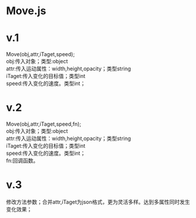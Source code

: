 # Move.js
v.1
==================
Move(obj,attr,iTaget,speed);<br>
obj:传入对象；类型:object<br>
attr:传入运动属性：width,height,opacity；类型string<br>
iTaget:传入变化的目标值；类型int<br>
speed:传入变化的速度。类型int；<br>


v.2
====================
Move(obj,attr,iTaget,speed,fn);<br>
obj:传入对象；类型:object<br>
attr:传入运动属性：width,height,opacity；类型string<br>
iTaget:传入变化的目标值；类型int<br>
speed:传入变化的速度。类型int；<br>
fn:回调函数。<br>

v.3
======================
修改方法参数；合并attr,iTaget为json格式，更为灵活多样。达到多属性同时发生变化效果；


